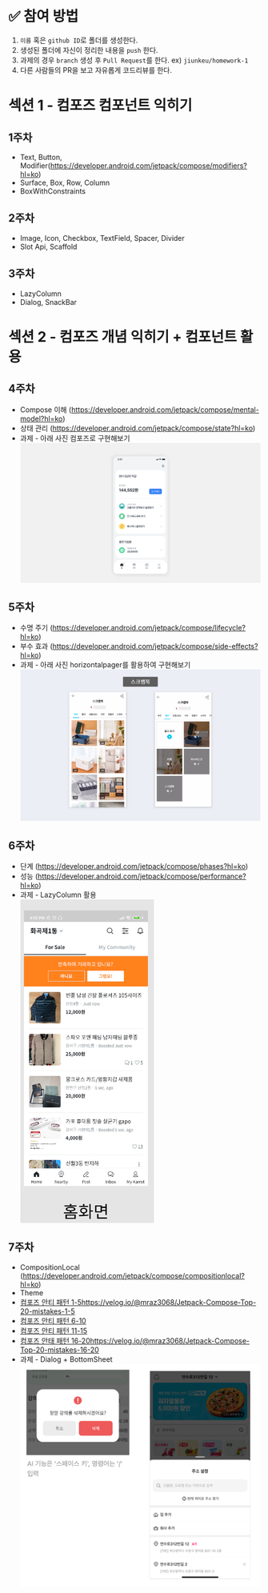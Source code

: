 # ✅ 참여 방법
1. `이름` 혹은 `github ID`로 폴더를 생성한다.
2. 생성된 폴더에 자신이 정리한 내용을 `push` 한다.
3. 과제의 경우 `branch` 생성 후 `Pull Request`를 한다. ex) `jiunkeu/homework-1`
4. 다른 사람들의 PR을 보고 자유롭게 코드리뷰를 한다.

# 섹션 1 - 컴포즈 컴포넌트 익히기

## 1주차

- Text, Button, Modifier(https://developer.android.com/jetpack/compose/modifiers?hl=ko)
- Surface, Box, Row, Column
- BoxWithConstraints

## 2주차

- Image, Icon, Checkbox, TextField, Spacer, Divider
- Slot Api, Scaffold

## 3주차

- LazyColumn
- Dialog, SnackBar

# 섹션 2 - 컴포즈 개념 익히기 + 컴포넌트 활용

## 4주차

- Compose 이해 (https://developer.android.com/jetpack/compose/mental-model?hl=ko)
- 상태 관리 (https://developer.android.com/jetpack/compose/state?hl=ko)
- 과제 - 아래 사진 컴포즈로 구현해보기   
![homework1.png](img/homework1.png)



## 5주차

- 수명 주기 (https://developer.android.com/jetpack/compose/lifecycle?hl=ko)
- 부수 효과 (https://developer.android.com/jetpack/compose/side-effects?hl=ko)
- 과제 - 아래 사진 horizontalpager를 활용하여 구현해보기   
![homework1.png](img/homework2.png)


## 6주차

- 단계 (https://developer.android.com/jetpack/compose/phases?hl=ko)
- 성능 (https://developer.android.com/jetpack/compose/performance?hl=ko)
- 과제 - LazyColumn 활용   
![homework3.png](img/homework3.png)


## 7주차

- CompositionLocal (https://developer.android.com/jetpack/compose/compositionlocal?hl=ko)
- Theme
- [컴포즈 안티 패턴 1-5](https://velog.io/@mraz3068/Jetpack-Compose-Top-20-mistakes-1-5)https://velog.io/@mraz3068/Jetpack-Compose-Top-20-mistakes-1-5
- [컴포즈 안티 패턴 6-10](https://velog.io/@mraz3068/Jetpack-Compose-Top-20-mistakes-6-10)
- [컴포즈 안티 패턴 11-15](https://velog.io/@mraz3068/Jetpack-Compose-Top-20-mistakes-11-15)
- [컴포즈 안태 패턴 16-20](https://velog.io/@mraz3068/Jetpack-Compose-Top-20-mistakes-16-20)https://velog.io/@mraz3068/Jetpack-Compose-Top-20-mistakes-16-20
- 과제 - Dialog + BottomSheet   
![img.png](img/homework4.png)
